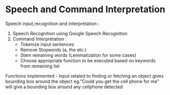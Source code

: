 # Speech and Command Interpretation
Speech input,recognition and interpretation :
1. Speech Recognition using Google Speech Recognition
2. Command Interpretation :
    * Tokenize input sentences
    * Remove Stopwords (a, the etc.)
    * Stem remaining words (Lemmatization for some cases)
    * Choose appropriate function to be executed based on keywords from remaining list

Functions implemented - Input related to finding or fetching an object gives bounding box around the object 
                        eg."Could you get the cell phone for me" will give a bounding box around any cellphone detected
